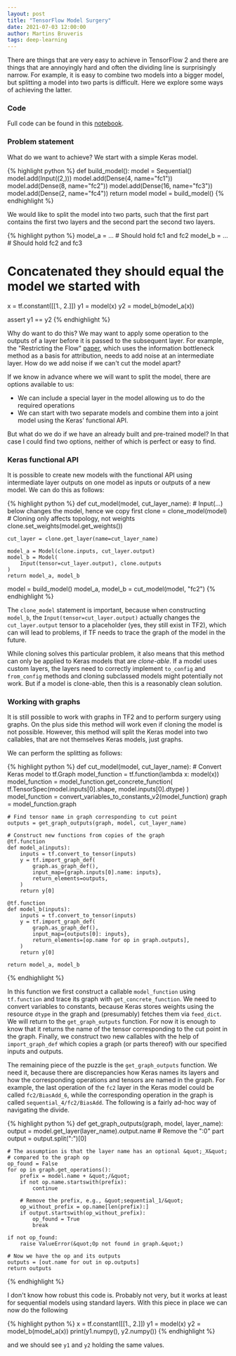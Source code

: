 ```yaml
---
layout: post
title: "TensorFlow Model Surgery"
date: 2021-07-03 12:00:00
author: Martins Bruveris
tags: deep-learning
---
```


There are things that are very easy to achieve in TensorFlow 2 and there are things that are annoyingly hard and often the dividing line is surprisingly narrow. For example, it is easy to combine two models into a bigger model, but splitting a model into two parts is difficult. Here we explore some ways of achieving the latter.

<!--more-->

### Code

Full code can be found in this <a href="https://gist.github.com/martinsbruveris/1ce43d4fe36f40e29e1f69fd036f1626">notebook</a>.

### Problem statement

What do we want to achieve? We start with a simple Keras model.

{% highlight python %}
def build_model():
    model = Sequential()
    model.add(Input((2,)))
    model.add(Dense(4, name="fc1"))
    model.add(Dense(8, name="fc2"))
    model.add(Dense(16, name="fc3"))
    model.add(Dense(2, name="fc4"))
    return model
model = build_model()
{% endhighlight %}

We would like to split the model into two parts, such that the first part contains the first two layers and the second part the second two layers.

{% highlight python %}
model_a = ...  # Should hold fc1 and fc2
model_b = ...  # Should hold fc2 and fc3

# Concatenated they should equal the model we started with
x = tf.constant([[1., 2.]])
y1 = model(x)
y2 = model_b(model_a(x))

assert y1 == y2
{% endhighlight %}

Why do want to do this? We may want to apply some operation to the outputs of a layer before it is passed to the subsequent layer. For example, the "Restricting the Flow" <a href="https://arxiv.org/abs/2001.00396">paper</a>, which uses the information bottleneck method as a basis for attribution, needs to add noise at an intermediate layer. How do we add noise if we can't cut the model apart?

If we know in advance where we will want to split the model, there are options available to us:
<ul>
 	<li>We can include a special layer in the model allowing us to do the required operations</li>
 	<li>We can start with two separate models and combine them into a joint model using the Keras' functional API.</li>
</ul>
But what do we do if we have an already built and pre-trained model? In that case I could find two options, neither of which is perfect or easy to find.

### Keras functional API

It is possible to create new models with the functional API using intermediate layer outputs on one model as inputs or outputs of a new model. We can do this as follows:

{% highlight python %}
def cut_model(model, cut_layer_name):
    # Input(...) below changes the model, hence we copy first
    clone = clone_model(model)
    # Cloning only affects topology, not weights
    clone.set_weights(model.get_weights())

    cut_layer = clone.get_layer(name=cut_layer_name)

    model_a = Model(clone.inputs, cut_layer.output)
    model_b = Model(
        Input(tensor=cut_layer.output), clone.outputs
    )
    return model_a, model_b

model = build_model()
model_a, model_b = cut_model(model, &quot;fc2&quot;)
{% endhighlight %}

The `clone_model` statement is important, because when constructing `model_b`, the <code>Input(tensor=cut_layer.output)</code> actually changes the <code>cut_layer.output</code> tensor to a placeholder (yes, they still exist in TF2), which can will lead to problems, if TF needs to trace the graph of the model in the future.

While cloning solves this particular problem, it also means that this method can only be applied to Keras models that are <em>clone-able</em>. If a model uses custom layers, the layers need to correctly implement <code>to_config</code> and <code>from_config</code> methods and cloning subclassed models might potentially not work. But if a model is clone-able, then this is a reasonably clean solution.

### Working with graphs
It is still possible to work with graphs in TF2 and to perform surgery using graphs. On the plus side this method will work even if cloning the model is not possible. However, this method will split the Keras model into two callables, that are not themselves Keras models, just graphs.

We can perform the splitting as follows:

{% highlight python %}
def cut_model(model, cut_layer_name):
    # Convert Keras model to tf.Graph
    model_function = tf.function(lambda x: model(x))
    model_function = model_function.get_concrete_function(
        tf.TensorSpec(model.inputs[0].shape, model.inputs[0].dtype)
    )
    model_function = convert_variables_to_constants_v2(model_function)
    graph = model_function.graph

    # Find tensor name in graph corresponding to cut point
    outputs = get_graph_outputs(graph, model, cut_layer_name)

    # Construct new functions from copies of the graph
    @tf.function
    def model_a(inputs):
        inputs = tf.convert_to_tensor(inputs)
        y = tf.import_graph_def(
            graph.as_graph_def(),
            input_map={graph.inputs[0].name: inputs},
            return_elements=outputs,
        )
        return y[0]

    @tf.function
    def model_b(inputs):
        inputs = tf.convert_to_tensor(inputs)
        y = tf.import_graph_def(
            graph.as_graph_def(),
            input_map={outputs[0]: inputs},
            return_elements=[op.name for op in graph.outputs],
        )
        return y[0]

    return model_a, model_b
{% endhighlight %}

In this function we first construct a callable <code>model_function</code> using <code>tf.function</code> and trace its graph with <code>get_concrete_function</code>. We need to convert variables to constants, because Keras stores weights using the resource <code>dtype</code> in the graph and (presumably) fetches them via <code>feed_dict</code>. We will return to the <code>get_graph_outputs</code> function. For now it is enough to know that it returns the name of the tensor corresponding to the cut point in the graph. Finally, we construct two new callables with the help of <code>import_graph_def</code> which copies a graph (or parts thereof) with our specified inputs and outputs.

The remaining piece of the puzzle is the <code>get_graph_outputs</code> function. We need it, because there are discrepancies how Keras names its layers and how the corresponding operations and tensors are named in the graph. For example, the last operation of the <code>fc2</code> layer in the Keras model could be called <code>fc2/BiasAdd_6</code>, while the corresponding operation in the graph is called <code>sequential_4/fc2/BiasAdd</code>. The following is a fairly ad-hoc way of navigating the divide.

{% highlight python %}
def get_graph_outputs(graph, model, layer_name):
    output = model.get_layer(layer_name).output.name
    # Remove the &quot;:0&quot; part
    output = output.split(&quot;:&quot;)[0]

    # The assumption is that the layer name has an optional &quot;_X&quot;
    # compared to the graph op
    op_found = False
    for op in graph.get_operations():
        prefix = model.name + &quot;/&quot;
        if not op.name.startswith(prefix):
            continue

        # Remove the prefix, e.g., &quot;sequential_1/&quot;
        op_without_prefix = op.name[len(prefix):]
        if output.startswith(op_without_prefix):
            op_found = True
            break

    if not op_found:
        raise ValueError(&quot;Op not found in graph.&quot;)

    # Now we have the op and its outputs
    outputs = [out.name for out in op.outputs]
    return outputs
{% endhighlight %}

I don't know how robust this code is. Probably not very, but it works at least for sequential models using standard layers. With this piece in place we can now do the following

{% highlight python %}
x = tf.constant([[1., 2.]])
y1 = model(x)
y2 = model_b(model_a(x))
print(y1.numpy(), y2.numpy())
{% endhighlight %}

and we should see <code>y1</code> and <code>y2</code> holding the same values.
